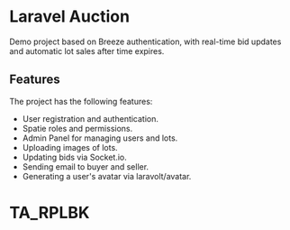 # Laravel Auction

Demo project based on Breeze authentication, 
with real-time bid updates and automatic lot sales after time expires.

## Features

The project has the following features:

- User registration and authentication.
- Spatie roles and permissions.
- Admin Panel for managing users and lots.
- Uploading images of lots.
- Updating bids via Socket.io.
- Sending email to buyer and seller.
- Generating a user's avatar via laravolt/avatar.
# TA_RPLBK
